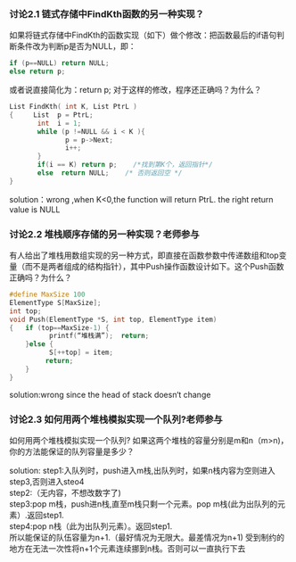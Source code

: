 ### 讨论2.1 链式存储中FindKth函数的另一种实现？ 
如果将链式存储中FindKth的函数实现（如下）做个修改：把函数最后的if语句判断条件改为判断p是否为NULL，即：
```C
if (p==NULL) return NULL;
else return p;
```

或者说直接简化为：return p;
对于这样的修改，程序还正确吗？为什么？
```c
List FindKth( int K, List PtrL )
{     List  p = PtrL;
       int  i = 1;
       while (p !=NULL && i < K ){
              p = p->Next;
              i++;  
       }
       if(i == K) return p;    /*找到第K个，返回指针*/
       else  return NULL;    /* 否则返回空 */
}
```
solution：wrong ,when K<0,the function will return PtrL. the right return value is NULL 
### 讨论2.2 堆栈顺序存储的另一种实现？老师参与
有人给出了堆栈用数组实现的另一种方式，即直接在函数参数中传递数组和top变量（而不是两者组成的结构指针），其中Push操作函数设计如下。这个Push函数正确吗？为什么？
```c
#define MaxSize 100
ElementType S[MaxSize];
int top;
void Push(ElementType *S, int top, ElementType item)
{   if (top==MaxSize-1) {
          printf(“堆栈满”);  return;
    }else {
          S[++top] = item;
         return;
    }
}
```
solution:wrong since the head of stack doesn‘t change
### 讨论2.3 如何用两个堆栈模拟实现一个队列?老师参与
如何用两个堆栈模拟实现一个队列?  如果这两个堆栈的容量分别是m和n（m>n)，你的方法能保证的队列容量是多少？

solution: 
step1:入队列时，push进入m栈,出队列时，如果n栈内容为空则进入step3,否则进入steo4   
step2:（无内容，不想改数字了)  
step3:pop m栈，push进n栈,直至m栈只剩一个元素。pop m栈(此为出队列的元素）.返回step1.  
step4:pop n栈（此为出队列元素）。返回step1.  
所以能保证的队伍容量为n+1.（最好情况为无限大。最差情况为n+1)   受到制约的地方在无法一次性将n+1个元素连续挪到n栈。否则可以一直执行下去
